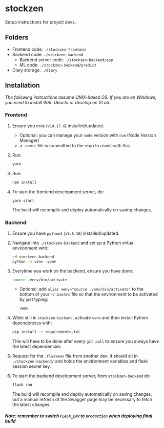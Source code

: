 # stockzen

Setup instructions for project devs.

## Folders

- Frontend code: `./stockzen-frontend`
- Backend code: `./stockzen-backend`
  - Backend server code: `./stockzen-backend/app`
  - ML code: `./stockzen-backend/predict`
- Diary storage: `./diary`

## Installation

_The following instructions assume UNIX-based OS. If you are on Windows, you need to install WSL Ubuntu or develop on VLab._

### Frontend

1. Ensure you `node` (`v14.17.6`) installed/updated.

   - Optional: you can manage your `node` version with `nvm` (Node Version Manager)
   - a `.nvmrc` file is committed to the repo to assist with this

2. Run:

   ```sh
   yarn
   ```

3. Run:

   ```sh
   npm install
   ```

4. To start the frontend development server, do:

   ```sh
   yarn start
   ```

   The build will recompile and deploy automatically on saving changes.

### Backend

1. Ensure you have `python3` (`v3.8.10`) installed/updated.

2. Navigate into `./stockzen-backend` and set up a Python virtual environment with::

   ```sh
   cd stockzen-backend
   python -m venv .venv
   ```

3. Everytime you work on the backend, ensure you have done:

   ```sh
   source .venv/bin/activate
   ```

   - Optional:
     add `alias venv="source .venv/bin/activate"` to the bottom of your `~/.bashrc` file so that the environment to be activated by just typing:
     ```sh
     venv
     ```

4. While still in `stockzen-backend`, activate `venv` and then install Python dependencies with:

   ```sh
   pip install -r requirements.txt
   ```

   This will have to be done after every `git pull` to ensure you always have the latest dependencies

5. Request for the `.flaskenv` file from another dev. It should sit in `./stockzen-backend/` and holds the environment variables and flask session secret key.

6. To start the backend development server, from `stockzen-backend` do:

   ```sh
   flask run
   ```

   The build will recompile and deploy automatically on saving changes, but a manual refresh of the Swagger page may be necessary to fetch the latest changes.

#### _Note: remember to switch `FLASK_ENV` to `production` when deploying final build_
